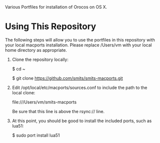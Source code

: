 Various Portfiles for installation of Orocos on OS X.

Using This Repository
=====================
The following steps will allow you to use the portfiles in this repository with your local macports installation. Please replace /Users/vm with your local home directory as appropriate.

1. Clone the repository locally:

	$ cd ~

	$ git clone https://github.com/smits/smits-macports.git

2. Edit /opt/local/etc/macports/sources.conf to include the path to the local clone:

	file:///Users/vm/smits-macports

	Be sure that this line is above the rsync:// line.

3. At this point, you should be good to install the included ports, such as lua51:

	$ sudo port install lua51

